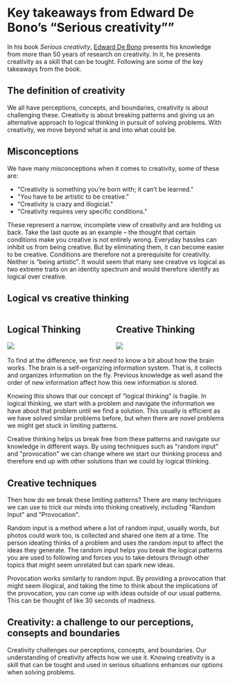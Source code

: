 # Key takeaways from Edward De Bono’s “Serious creativity””

In his book _Serious creativity_, [Edward De Bono](https://www.debono.com/) presents his knowledge from more than 50 years of research on creativity. In it, he presents creativity as a skill that can be tought. Following are some of the key takeaways from the book.

## The definition of creativity
We all have perceptions, concepts, and boundaries, creativity is about challenging these. Creativity is about breaking patterns and giving us an alternative approach to logical thinking in pursuit of solving problems. With creativity, we move beyond what is and into what could be. 

## Misconceptions
We have many misconceptions when it comes to creativity, some of these are:
- "Creativity is something you’re born with; it can’t be learned."
- "You have to be artistic to be creative."
- "Creativity is crazy and illogicial."
- "Creativity requires very specific conditions."

These represent a narrow, incomplete view of creativity and are holding us back. Take the last quote as an example – the thought that certain conditions make you creative is not entirely wrong. Everyday hassles can inhibit us from being creative. But by eliminating them, it can become easier to be creative. Conditions are therefore not a prerequisite for creativity. Neither is “being artistic”. It would seem that many see creative vs logical as two extreme traits on an identity spectrum and would therefore identify as logical over creative.


## Logical vs creative thinking

<div style="text-align:top;">
<span style="width:49%; display:inline-block;text-align:top;">
  <h2>Logical Thinking</h2>
<img style="max-width:100%;" src="https://dagfrode.no/artikler/jul/serious-creativity/logical-thinking.png"/>
</span>

<span style="width:49%; display:inline-block;text-align:top;">
  <h2>Creative Thinking</h2>
<img style="max-width:100%; " src="https://dagfrode.no/artikler/jul/serious-creativity/creative-thinking.png"/>
</span>
</div>

To find at the difference, we first need to know a bit about how the brain works. 
The brain is a self-organizing information system. That is, it collects and organizes information on the fly. Previous knowledge as well asand the order of new information affect how this new information is stored.

Knowing this shows that our concept of "logical thinking" is fragile. In logical thinking, we start with a problem and navigate the information we have about that problem until we find a solution. This usually is efficient as we have solved similar problems before, but when there are novel problems we might get stuck in limiting patterns. 

Creative thinking helps us break free from these patterns and navigate our knowledge in different ways. By using techniques such as "random input" and "provocation" we can change where we start our thinking process and therefore end up with other solutions than we could by logical thinking. 


## Creative techniques
Then how do we break these limiting patterns? There are many techniques we can use to trick our minds into thinking creatively, including "Random Input" and "Provocation".

Random input is a method where a list of random input, usually words, but photos could work too, is collected and shared one item at a time. The person ideating thinks of a problem and uses the random input to affect the ideas they generate. The random input helps you break the logical patterns you are used to following and forces you to take detours through other topics that might seem unrelated but can spark new ideas.

Provocation works similarly to random input. By providing a provocation that might seem illogical, and taking the time to think about the implications of the provocation, you can come up with ideas outside of our usual patterns. This can be thought of like 30 seconds of madness. 

## Creativity: a challenge to our perceptions, consepts and boundaries
Creativity challenges our perceptions, concepts, and boundaries. Our understanding of creativity affects how we use it. Knowing creativity is a skill that can be tought and used in serious situations enhances our options when solving problems. 




